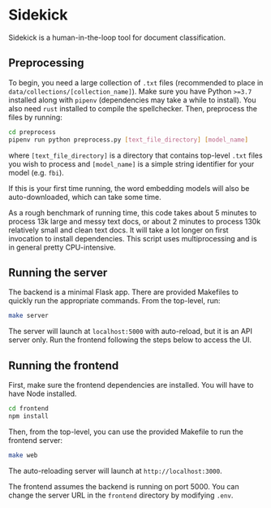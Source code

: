 # Sidekick

Sidekick is a human-in-the-loop tool for document classification.

## Preprocessing

To begin, you need a large collection of `.txt` files (recommended to place in `data/collections/[collection_name]`). Make sure you have Python `>=3.7` installed along with `pipenv` (dependencies may take a while to install). You also need `rust` installed to compile the spellchecker. Then, preprocess the files by running:

```bash
cd preprocess
pipenv run python preprocess.py [text_file_directory] [model_name]
```

where `[text_file_directory]` is a directory that contains top-level `.txt` files you wish to process and `[model_name]` is a simple string identifier for your model (e.g. `fbi`).

If this is your first time running, the word embedding models will also be auto-downloaded, which can take some time.

As a rough benchmark of running time, this code takes about 5 minutes to process 13k large and messy text docs, or about 2 minutes to process 130k relatively small and clean text docs. It will take a lot longer on first invocation to install dependencies. This script uses multiprocessing and is in general pretty CPU-intensive.

## Running the server

The backend is a minimal Flask app. There are provided Makefiles to quickly run the appropriate commands. From the top-level, run:

```bash
make server
```

The server will launch at `localhost:5000` with auto-reload, but it is an API server only. Run the frontend following the steps below to access the UI.

## Running the frontend

First, make sure the frontend dependencies are installed. You will have to have Node installed.

```bash
cd frontend
npm install
```

Then, from the top-level, you can use the provided Makefile to run the frontend server:

```bash
make web
```

The auto-reloading server will launch at `http://localhost:3000`.

The frontend assumes the backend is running on port 5000. You can change the server URL in the `frontend` directory by modifying `.env`.
